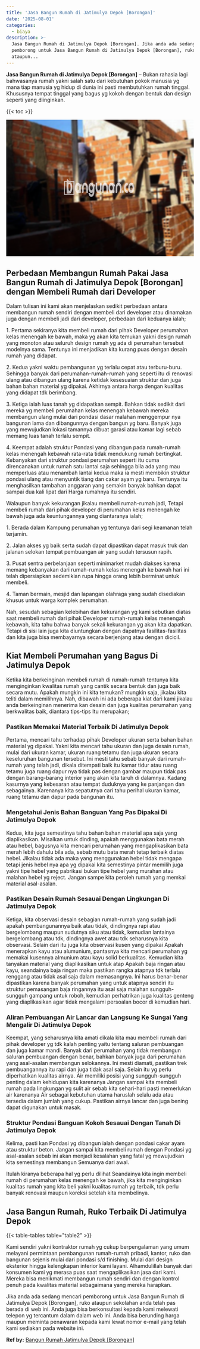 ```yaml
---
title: 'Jasa Bangun Rumah di Jatimulya Depok [Borongan]'
date: '2025-08-01'
categories:
  - biaya
description: >-
  Jasa Bangun Rumah di Jatimulya Depok [Borongan]. Jika anda ada sedang mencari
  pemborong untuk Jasa Bangun Rumah di Jatimulya Depok [Borongan], ruko
  ataupun...
---
```


**Jasa Bangun Rumah di Jatimulya Depok \[Borongan\]** – Bukan rahasia lagi bahwasanya rumah yakni salah satu dari kebutuhan pokok manusia yg mana tiap manusia yg hidup di dunia ini pasti membutuhkan rumah tinggal. Khususnya tempat tinggal yang bagus yg kokoh dengan bentuk dan design seperti yang diinginkan.

{{< toc >}}

![Jasa Bangun Rumah di Jatimulya Depok [Borongan]](/images/borong-bangunan-24.png)

## Perbedaan Membangun Rumah Pakai Jasa Bangun Rumah di Jatimulya Depok \[Borongan\] dengan Membeli Rumah dari Developer

Dalam tulisan ini kami akan menjelaskan sedikit perbedaan antara membangun rumah sendiri dengan membeli dari developer atau dinamakan juga dengan membeli jadi dari developer, perbedaan dari keduanya ialah;

1\. Pertama sekiranya kita membeli rumah dari pihak Developer perumahan kelas menengah ke bawah, maka yg akan kita temukan yakni design rumah yang monoton atau seluruh design rumah yg ada di perumahan tersebut modelnya sama. Tentunya ini menjadikan kita kurang puas dengan desain rumah yang didapat.

2\. Kedua yakni waktu pembangunan yg terlalu cepat atau terburu-buru. Sehingga banyak dari perumahan-rumah-rumah yang seperti itu di renovasi ulang atau dibangun ulang karena ketidak kesesuaian struktur dan juga bahan bahan material yg dipakai. Akhirnya antara harga dengan kualitas yang didapat tdk berimbang.

3\. Ketiga ialah luas tanah yg didapatkan sempit. Bahkan tidak sedikit dari mereka yg membeli perumahan kelas menengah kebawah mereka membangun ulang mulai dari pondasi dasar malahan menggempur nya bangunan lama dan dibangunnya dengan bangun yg baru. Banyak juga yang mewujudkan lokasi tamannya dibuat garasi atau kamar lagi sebab memang luas tanah terlalu sempit.

4\. Keempat adalah struktur Pondasi yang dibangun pada rumah-rumah kelas menengah kebawah rata-rata tidak mendukung rumah bertingkat. Kebanyakan dari struktur pondasi perumahan seperti itu cuma direncanakan untuk rumah satu lantai saja sehingga bila ada yang mau memperluas atau menambah lantai kedua maka ia mesti membikin struktur pondasi ulang atau menyuntik tiang dan cakar ayam yg baru. Tentunya itu menghasilkan tambahan anggaran yang semakin banyak bahkan dapat sampai dua kali lipat dari Harga rumahnya itu sendiri.

Walaupun banyak kekurangan jikalau membeli rumah-rumah jadi, Tetapi membeli rumah dari pihak developer di perumahan kelas menengah ke bawah juga ada keuntungannya yang diantaranya ialah;

1\. Berada dalam Kampung perumahan yg tentunya dari segi keamanan telah terjamin.

2\. Jalan akses yg baik serta sudah dapat dipastikan dapat masuk truk dan jalanan selokan tempat pembuangan air yang sudah tersusun rapih.

3\. Pusat sentra perbelanjaan seperti minimarket mudah diakses karena memang kebanyakan dari rumah-rumah kelas menengah ke bawah hari ini telah dipersiapkan sedemikian rupa hingga orang lebih berminat untuk membeli.

4\. Taman bermain, mesjid dan lapangan olahraga yang sudah disediakan khusus untuk warga komplek perumahan.

Nah, sesudah sebagian kelebihan dan kekurangan yg kami sebutkan diatas saat membeli rumah dari pihak Developer rumah-rumah kelas menengah kebawah, kita tahu bahwa banyak sekali kekurangan yg akan kita dapatkan. Tetapi di sisi lain juga kita diuntungkan dengan dapatnya fasilitas-fasilitas dan kita juga bisa membayarnya secara berjenjang atau dengan dicicil.

## Kiat Membeli Perumahan yang Bagus Di Jatimulya Depok

Ketika kita berkeinginan membeli rumah di rumah-rumah tentunya kita menginginkan kwalitas rumah yang cantik secara bentuk dan juga baik secara mutu. Apakah mungkin ini kita temukan? mungkin saja, jikalau kita teliti dalam memilihnya. Nah, dibawah ini ada beberapa kiat dari kami jikalau anda berkeinginan menerima kan desain dan juga kualitas perumahan yang berkwalitas baik, diantara tips-tips Itu merupakan;

### Pastikan Memakai Material Terbaik Di Jatimulya Depok

Pertama, mencari tahu terhadap pihak Developer ukuran serta bahan bahan material yg dipakai. Yakni kita mencari tahu ukuran dan juga desain rumah, mulai dari ukuran kamar, ukuran ruang tetamu dan juga ukuran secara keseluruhan bangunan tersebut. Ini mesti tahu sebab banyak dari rumah-rumah yang telah jadi, dikala ditempati baik itu kamar tidur atau ruang tetamu juga ruang dapur nya tidak pas dengan gambar maupun tidak pas dengan barang-barang interior yang akan kita taruh di dalamnya. Kadang kasurnya yang kebesaran atau tempat duduknya yang ke panjangan dan sebagainya. Karenanya kita sepatutnya cari tahu perihal ukuran kamar, ruang tetamu dan dapur pada bangunan itu.

### Mengetahui Jenis Bahan Banguan Yang Pas Dipakai Di Jatimulya Depok

Kedua, kita juga semestinya tahu bahan bahan material apa saja yang diaplikasikan. Misalkan untuk dinding, apakah menggunakan bata merah atau hebel, bagusnya kita mencari perumahan yang mengaplikasikan bata merah lebih dahulu bila ada, sebab mutu bata merah tetap terbaik diatas hebel. Jikalau tidak ada maka yang menggunakan hebel tidak mengapa tetapi jenis hebel nya apa yg dipakai kita semestinya pintar memilih juga yakni tipe hebel yang pabrikasi bukan tipe hebel yang murahan atau malahan hebel yg reject. Jangan sampe kita peroleh rumah yang memkai material asal-asalan.

### Pastikan Desain Rumah Sesauai Dengan Lingkungan Di Jatimulya Depok

Ketiga, kita observasi desain sebagian rumah-rumah yang sudah jadi apakah pembangunannya baik atau tidak, dindingnya rapi atau bergelombang maupun sudutnya siku atau tidak, kemudian lantainya bergelombang atau tdk, dindingnya awet atau tdk seharusnya kita observasi. Selain dari itu juga kita observasi kusen yang dipakai Apakah menerapkan kayu atau alumunium, pantasnya kita mencari perumahan yg memakai kusennya almunium atau kayu solid berkualitas. Kemudian kita tanyakan material yang diaplikasikan untuk atap Apakah baja ringan atau kayu, seandainya baja ringan maka pastikan rangka atapnya tdk terlalu renggang atau tidak asal saja dalam memasangnya. Ini harus benar-benar dipastikan karena banyak perumahan yang untuk atapnya sendiri itu struktur pemasangan baja ringannya itu asal saja malahan sungguh-sungguh gampang untuk roboh, kemudian perhatrikan juga kualitas genteng yang diaplikasikan agar tidak mengalami persoalan bocor di kemudian hari.

### Aliran Pembuangan Air Lancar dan Langsung Ke Sungai Yang Mengalir Di Jatimulya Depok

Keempat, yang seharusnya kita amati dikala kita mau membeli rumah dari pihak developer yg tdk kalah penting yaitu tentang saluran pembuangan dan juga kamar mandi. Banyak dari perumahan yang tidak membangun saluran pembuangan dengan benar, bahkan banyak juga dari perumahan yang asal-asalan membangun selokannya. Ini mesti diamati, pastikan trek pembuangannya itu rapi dan juga tidak asal saja. Selain itu yg perlu diperhatikan kualitas airnya. Air memiliki posisi yang sungguh-sungguh penting dalam kehidupan kita karenanya Jangan sampai kita membeli rumah pada lingkungan yg sulit air sebab kita sehari-hari pasti memerlukan air karenanya Air sebagai kebutuhan utama haruslah selalu ada atau tersedia dalam jumlah yang cukup. Pastikan airnya lancar dan juga bening dapat digunakan untuk masak.

### Struktur Pondasi Banguan Kokoh Sesauai Dengan Tanah Di Jatimulya Depok

Kelima, pasti kan Pondasi yg dibangun ialah dengan pondasi cakar ayam atau struktur beton. Jangan sampai kita membeli rumah dengan Pondasi yg asal-asalan sebab ini akan menjadi kesalahan yang fatal yg mewujudkan kita semestinya membangun Semuanya dari awal.

Itulah kiranya beberapa hal yg perlu dilihat Seandainya kita ingin membeli rumah di perumahan kelas menengah ke bawah, jika kita menginginkan kualitas rumah yang kita beli yakni kualitas rumah yg terbaik, tdk perlu banyak renovasi maupun koreksi setelah kita membelinya.

## Jasa Bangun Rumah, Ruko Terbaik Di Jatimulya Depok

{{< table-tables table="table2" >}}

Kami sendiri yakni kontraktor rumah yg cukup berpengalaman yang umum melayani permintaan pembangunan rumah-rumah pribadi, kantor, ruko dan bangunan sejenis mulai dari pondasi s/d finishing. Mulai dari design eksterior hingga kelengkapan interior kami layani. Alhamdulillah banyak dari konsumen kami yg merasa puas saat mengaplikasikan jasa dari kami. Mereka bisa menikmati membangun rumah sendiri dan dengan kontrol penuh pada kwalitas material sebagaimana yang mereka harapkan.

Jika anda ada sedang mencari pemborong untuk Jasa Bangun Rumah di Jatimulya Depok \[Borongan\], ruko ataupun sekolahan anda telah pas berada di web ini. Anda juga bisa berkonsultasi kepada kami melewati telepon yg tercantum dalam dalam web ini. Anda bisa berunding harga maupun meminta penawaran kepada kami lewat nomor e-mail yang telah kami sediakan pada website ini.

**Ref by:** [Bangun Rumah Jatimulya Depok [Borongan]](https://id.wikipedia.org/wiki/Bangun)
